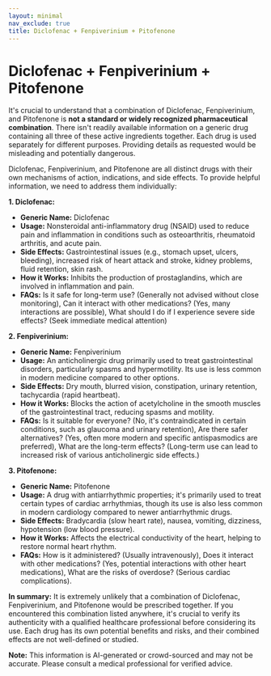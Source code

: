 ```yaml
---
layout: minimal
nav_exclude: true
title: Diclofenac + Fenpiverinium + Pitofenone
---
```


# Diclofenac + Fenpiverinium + Pitofenone

It's crucial to understand that a combination of Diclofenac, Fenpiverinium, and Pitofenone is **not a standard or widely recognized pharmaceutical combination**.  There isn't readily available information on a generic drug containing all three of these active ingredients together.  Each drug is used separately for different purposes.  Providing details as requested would be misleading and potentially dangerous.

Diclofenac, Fenpiverinium, and Pitofenone are all distinct drugs with their own mechanisms of action, indications, and side effects.  To provide helpful information, we need to address them individually:

**1. Diclofenac:**

* **Generic Name:** Diclofenac
* **Usage:** Nonsteroidal anti-inflammatory drug (NSAID) used to reduce pain and inflammation in conditions such as osteoarthritis, rheumatoid arthritis, and acute pain.
* **Side Effects:**  Gastrointestinal issues (e.g., stomach upset, ulcers, bleeding), increased risk of heart attack and stroke, kidney problems, fluid retention, skin rash.
* **How it Works:** Inhibits the production of prostaglandins, which are involved in inflammation and pain.
* **FAQs:**  Is it safe for long-term use? (Generally not advised without close monitoring), Can it interact with other medications? (Yes, many interactions are possible), What should I do if I experience severe side effects? (Seek immediate medical attention)


**2. Fenpiverinium:**

* **Generic Name:** Fenpiverinium
* **Usage:** An anticholinergic drug primarily used to treat gastrointestinal disorders, particularly spasms and hypermotility.  Its use is less common in modern medicine compared to other options.
* **Side Effects:** Dry mouth, blurred vision, constipation, urinary retention, tachycardia (rapid heartbeat).
* **How it Works:** Blocks the action of acetylcholine in the smooth muscles of the gastrointestinal tract, reducing spasms and motility.
* **FAQs:** Is it suitable for everyone? (No, it's contraindicated in certain conditions, such as glaucoma and urinary retention),  Are there safer alternatives? (Yes, often more modern and specific antispasmodics are preferred), What are the long-term effects? (Long-term use can lead to increased risk of various anticholinergic side effects.)


**3. Pitofenone:**

* **Generic Name:** Pitofenone
* **Usage:**  A drug with antiarrhythmic properties; it's primarily used to treat certain types of cardiac arrhythmias, though its use is also less common in modern cardiology compared to newer antiarrhythmic drugs.
* **Side Effects:**  Bradycardia (slow heart rate), nausea, vomiting, dizziness, hypotension (low blood pressure).
* **How it Works:** Affects the electrical conductivity of the heart, helping to restore normal heart rhythm.
* **FAQs:**  How is it administered? (Usually intravenously), Does it interact with other medications? (Yes, potential interactions with other heart medications), What are the risks of overdose? (Serious cardiac complications).


**In summary:**  It is extremely unlikely that a combination of Diclofenac, Fenpiverinium, and Pitofenone would be prescribed together.  If you encountered this combination listed anywhere, it's crucial to verify its authenticity with a qualified healthcare professional before considering its use.  Each drug has its own potential benefits and risks, and their combined effects are not well-defined or studied.


**Note:** This information is AI-generated or crowd-sourced and may not be accurate. Please consult a medical professional for verified advice.